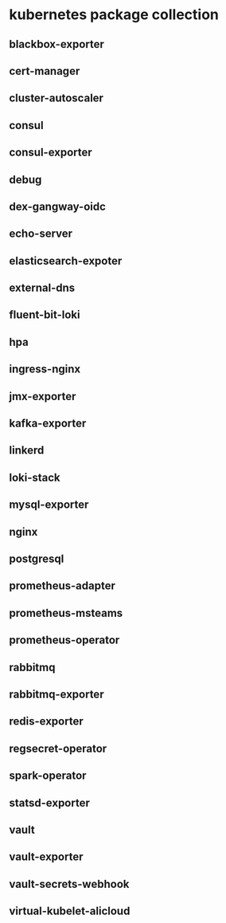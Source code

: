 # kubernetes package collection

## blackbox-exporter
## cert-manager
## cluster-autoscaler
## consul
## consul-exporter
## debug
## dex-gangway-oidc
## echo-server
## elasticsearch-expoter
## external-dns
## fluent-bit-loki
## hpa
## ingress-nginx
## jmx-exporter
## kafka-exporter
## linkerd
## loki-stack
## mysql-exporter
## nginx
## postgresql
## prometheus-adapter
## prometheus-msteams
## prometheus-operator
## rabbitmq
## rabbitmq-exporter
## redis-exporter
## regsecret-operator
## spark-operator
## statsd-exporter
## vault
## vault-exporter
## vault-secrets-webhook
## virtual-kubelet-alicloud
